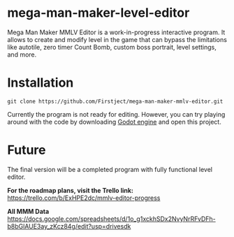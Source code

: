 # mega-man-maker-level-editor
Mega Man Maker MMLV Editor is a work-in-progress interactive program. It allows to create and modify level in the game that can bypass the limitations like autotile, zero timer Count Bomb, custom boss portrait, level settings, and more.

# Installation

```git
git clone https://github.com/Firstject/mega-man-maker-mmlv-editor.git
```

Currently the program is not ready for editing. However, you can try playing around with the code by downloading [Godot engine](https://godotengine.org/) and open this project.

# Future

The final version will be a completed program with fully functional level editor.

**For the roadmap plans, visit the Trello link:**
https://trello.com/b/ExHPE2dc/mmlv-editor-progress

**All MMM Data**
https://docs.google.com/spreadsheets/d/1o_g1xckhSDx2NvyNrRFvDFh-b8bGlAUE3ay_zKcz84g/edit?usp=drivesdk
